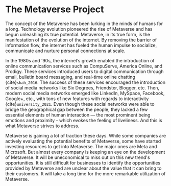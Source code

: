# The Metaverse Project

The concept of the Metaverse has been lurking in the minds of humans for a long. Technology evolution pioneered the rise of Metaverse and has begun unleashing its true potential. Metaverse, in its true form, is the manifestation of the evolution of the internet. By removing the barrier of information flow, the internet has fueled the human impulse to socialize, communicate and nurture personal connections at scale. 

In the 1980s and ’90s, the internet’s growth enabled the introduction of online communication services such as CompuServe, America Online, and Prodigy. These services introduced users to digital communication through email, bulletin board messaging, and real-time online chatting {cite}`shah_2016`. The success of these services encouraged the introduction of social media networks like Six Degrees, Friendster, Blogger, etc. Then, modern social media networks emerged like LinkedIn, MySpace, Facebook, Google+, etc., with tons of new features with regards to interactivity {cite}`university_2021`. Even though these social networks were able to bridge the geographical gap between the people, they lacked a few essential elements of human interaction — the most prominent being emotions and proximity - which evokes the feeling of liveliness. And this is what Metaverse strives to address. 

Metaverse is gaining a lot of traction these days. While some companies are actively evaluating the potential benefits of Metaverse, some have started investing resources to get into Metaverse. The major ones are Meta and Microsoft. But almost every company is keeping an eye on the development of Metaverse. It will be uneconomical to miss out on this new trend's opportunities. It is still difficult for businesses to identify the opportunities provided by Metaverse and are unclear about the value that it can bring to their customers. It will take a long time for the more remarkable utilization of Metaverse.